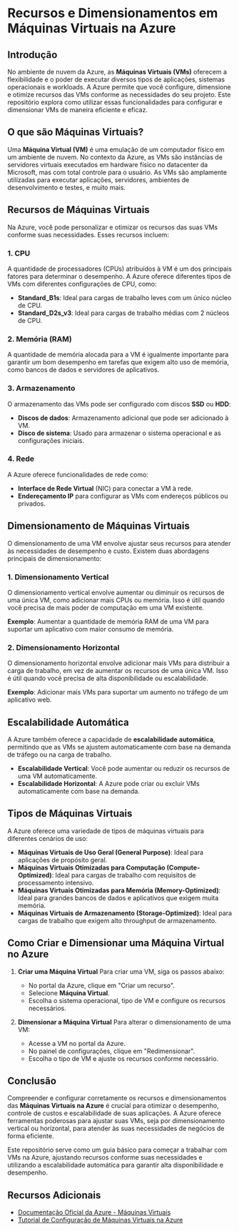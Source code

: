 # Recursos e Dimensionamentos em Máquinas Virtuais na Azure

## Introdução

No ambiente de nuvem da Azure, as **Máquinas Virtuais (VMs)** oferecem a flexibilidade e o poder de executar diversos tipos de aplicações, sistemas operacionais e workloads. A Azure permite que você configure, dimensione e otimize recursos das VMs conforme as necessidades do seu projeto. Este repositório explora como utilizar essas funcionalidades para configurar e dimensionar VMs de maneira eficiente e eficaz.

## O que são Máquinas Virtuais?

Uma **Máquina Virtual (VM)** é uma emulação de um computador físico em um ambiente de nuvem. No contexto da Azure, as VMs são instâncias de servidores virtuais executados em hardware físico no datacenter da Microsoft, mas com total controle para o usuário. As VMs são amplamente utilizadas para executar aplicações, servidores, ambientes de desenvolvimento e testes, e muito mais.

## Recursos de Máquinas Virtuais

Na Azure, você pode personalizar e otimizar os recursos das suas VMs conforme suas necessidades. Esses recursos incluem:

### 1. **CPU**
   A quantidade de processadores (CPUs) atribuídos à VM é um dos principais fatores para determinar o desempenho. A Azure oferece diferentes tipos de VMs com diferentes configurações de CPU, como:
   - **Standard_B1s**: Ideal para cargas de trabalho leves com um único núcleo de CPU.
   - **Standard_D2s_v3**: Ideal para cargas de trabalho médias com 2 núcleos de CPU.

### 2. **Memória (RAM)**
   A quantidade de memória alocada para a VM é igualmente importante para garantir um bom desempenho em tarefas que exigem alto uso de memória, como bancos de dados e servidores de aplicativos.

### 3. **Armazenamento**
   O armazenamento das VMs pode ser configurado com discos **SSD** ou **HDD**:
   - **Discos de dados**: Armazenamento adicional que pode ser adicionado à VM.
   - **Disco de sistema**: Usado para armazenar o sistema operacional e as configurações iniciais.

### 4. **Rede**
   A Azure oferece funcionalidades de rede como:
   - **Interface de Rede Virtual** (NIC) para conectar a VM à rede.
   - **Endereçamento IP** para configurar as VMs com endereços públicos ou privados.

## Dimensionamento de Máquinas Virtuais

O dimensionamento de uma VM envolve ajustar seus recursos para atender às necessidades de desempenho e custo. Existem duas abordagens principais de dimensionamento:

### 1. **Dimensionamento Vertical**
   O dimensionamento vertical envolve aumentar ou diminuir os recursos de uma única VM, como adicionar mais CPUs ou memória. Isso é útil quando você precisa de mais poder de computação em uma VM existente.

   **Exemplo**: Aumentar a quantidade de memória RAM de uma VM para suportar um aplicativo com maior consumo de memória.

### 2. **Dimensionamento Horizontal**
   O dimensionamento horizontal envolve adicionar mais VMs para distribuir a carga de trabalho, em vez de aumentar os recursos de uma única VM. Isso é útil quando você precisa de alta disponibilidade ou escalabilidade.

   **Exemplo**: Adicionar mais VMs para suportar um aumento no tráfego de um aplicativo web.

## Escalabilidade Automática

A Azure também oferece a capacidade de **escalabilidade automática**, permitindo que as VMs se ajustem automaticamente com base na demanda de tráfego ou na carga de trabalho.

- **Escalabilidade Vertical**: Você pode aumentar ou reduzir os recursos de uma VM automaticamente.
- **Escalabilidade Horizontal**: A Azure pode criar ou excluir VMs automaticamente com base na demanda.

## Tipos de Máquinas Virtuais

A Azure oferece uma variedade de tipos de máquinas virtuais para diferentes cenários de uso:

- **Máquinas Virtuais de Uso Geral (General Purpose)**: Ideal para aplicações de propósito geral.
- **Máquinas Virtuais Otimizadas para Computação (Compute-Optimized)**: Ideal para cargas de trabalho com requisitos de processamento intensivo.
- **Máquinas Virtuais Otimizadas para Memória (Memory-Optimized)**: Ideal para grandes bancos de dados e aplicativos que exigem muita memória.
- **Máquinas Virtuais de Armazenamento (Storage-Optimized)**: Ideal para cargas de trabalho que exigem alto throughput de armazenamento.

## Como Criar e Dimensionar uma Máquina Virtual no Azure

1. **Criar uma Máquina Virtual**
   Para criar uma VM, siga os passos abaixo:
   - No portal da Azure, clique em "Criar um recurso".
   - Selecione **Máquina Virtual**.
   - Escolha o sistema operacional, tipo de VM e configure os recursos necessários.
   
2. **Dimensionar a Máquina Virtual**
   Para alterar o dimensionamento de uma VM:
   - Acesse a VM no portal da Azure.
   - No painel de configurações, clique em "Redimensionar".
   - Escolha o tipo de VM e ajuste os recursos conforme necessário.

## Conclusão

Compreender e configurar corretamente os recursos e dimensionamentos das **Máquinas Virtuais na Azure** é crucial para otimizar o desempenho, controle de custos e escalabilidade de suas aplicações. A Azure oferece ferramentas poderosas para ajustar suas VMs, seja por dimensionamento vertical ou horizontal, para atender às suas necessidades de negócios de forma eficiente.

Este repositório serve como um guia básico para começar a trabalhar com VMs na Azure, ajustando recursos conforme suas necessidades e utilizando a escalabilidade automática para garantir alta disponibilidade e desempenho.

## Recursos Adicionais

- [Documentação Oficial da Azure - Máquinas Virtuais](https://learn.microsoft.com/pt-br/azure/virtual-machines/)
- [Tutorial de Configuração de Máquinas Virtuais na Azure](https://learn.microsoft.com/pt-br/azure/virtual-machines/linux/quick-create-portal)


